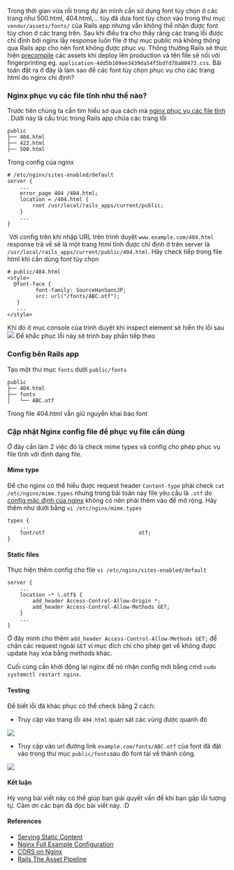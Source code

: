 Trong thời gian vừa rồi trong dự án mình cần sử dụng font tùy chọn ở các trang như 500.html, 404.html,... tùy đã dưa font tùy chọn vào trong thư mục `vendor/assets/fonts/` của Rails app nhưng vẫn không thể nhận được font tùy chọn ở các trang trên. Sau khi điều tra cho thấy rằng các trang lỗi được chỉ định bởi nginx lấy response luôn file ở thự mục public mà không thông qua Rails app cho nên font không được phục vụ. Thông thường Rails sẽ thực hiện [precompile](https://guides.rubyonrails.org/asset_pipeline.html#in-production) các assets khi deploy lên production và tên file sẽ nối với fingerprinting eg. `application-4dd5b109ee3439da54f5bdfd78a80473.css`. Bài toán đặt ra ở đây là làm sao để các font tùy chọn phục vụ cho các trang html do nginx chỉ định?
### Nginx phục vụ các file tĩnh như thế nào?
Trước tiên chúng ta cần tìm hiểu sơ qua cách mà [nginx phục vụ các file tĩnh](https://docs.nginx.com/nginx/admin-guide/web-server/serving-static-content/) .
Dưới này là cấu trúc trong Rails app chứa các trang lỗi 
```
public
├── 404.html
├── 422.html
├── 500.html
```

Trong config của nginx
```
# /etc/nginx/sites-enabled/default
server {
    ...
    error_page 404 /404.html;
    location = /404.html {
        root /usr/local/rails_apps/current/public;
    }
    ...
}
```

 Với config trên khi nhập URL trên trình duyệt `www.example.com/404.html` response trả về sẽ là một trang html tĩnh được chỉ định ở trên server là `/usr/local/rails_apps/current/public/404.html`.
 Hãy check tiếp trong file html khi cần dùng font tùy chọn
 ```
 # public/404.html
 <style>
   @font-face {
          font-family: SourceHanSansJP;
          src: url("/fonts/ABC.otf");
    }
    ...
</style>
 ```
 Khi đó ở mục console của trình duyệt khi inspect element sẽ hiển thị lỗi sau
 ![](https://images.viblo.asia/fd0f3314-7e4b-4adf-8992-6aaec5039e18.png)
 Để khắc phục lỗi này sẽ trình bay phần tiếp theo
 ### Config bên Rails app
 Tạo một thư mục `fonts` dưới `public/fonts`
 ```
 public
├── 404.html
├── fonts
│   └── ABC.otf
 ```
 Trong file 404.html vẫn giữ nguyễn khai báo font
### Cập nhật Nginx config file để phục vụ file cần dùng
Ở đây cần làm 2 việc đó là check mime types và config cho phép phục vụ file tĩnh với định dạng file.
#### Mime type
Để cho nginx có thể hiểu được request header `Content-type` phải check `cat /etc/nginx/mime.types` nhưng trong bài toán này file yêu cầu là `.otf` do [config mặc định của nginx](https://www.nginx.com/resources/wiki/start/topics/examples/full/) không có nên phải thêm vào để mở rộng.
Hãy thêm như dưới bằng `vi /etc/nginx/mime.types`
```
types {
    ...
    font/otf                              otf;
}
```
#### Static files
Thực hiện thêm config cho file `vi /etc/nginx/sites-enabled/default`
```
server {
    ...
    location ~* \.otf$ {
        add_header Access-Control-Allow-Origin *;
        add_header Access-Control-Allow-Methods GET;
    }
    ...
}
```
Ở đây mình cho thêm `add_header Access-Control-Allow-Methods GET;` để chặn các request ngoài `GET` vì mục đích chỉ cho phép get về không được update hay xóa bằng methods khác.

Cuối cùng cần khởi động lại nginx để nó nhận config mới bằng cmd `sudo systemctl restart nginx`.

#### Testing
Để biết lỗi đã khác phục có thể check bằng 2 cách:

- Truy cập vào trang lỗi `404.html` quan sát các vùng được quanh đỏ

![](https://images.viblo.asia/04f7710c-929e-41d5-86e5-8b64fd8efa7e.png)

- Truy cập vào url đường link `example.com/fonts/ABC.otf` của font đã đặt vào trong thư mục `public/fonts`sau đó font tải về thành công.

![](https://images.viblo.asia/b75322aa-15ba-41dc-87e2-46f58bf01c85.png)

#### Kết luận
Hỳ vọng bài viết này có thể giúp bạn giải quyết vấn đề khi bạn gặp lỗi tượng tự.
Cảm ơn các bạn đã đọc bài viết này. :D

#### References
- [Serving Static Content](https://docs.nginx.com/nginx/admin-guide/web-server/serving-static-content/)
- [Nginx Full Example Configuration](https://www.nginx.com/resources/wiki/start/topics/examples/full/)
- [CORS on Nginx](https://enable-cors.org/server_nginx.html)
- [Rails The Asset Pipeline](https://guides.rubyonrails.org/asset_pipeline.html#in-production)